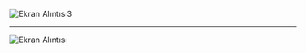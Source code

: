 ![Ekran Alıntısı3](https://user-images.githubusercontent.com/89880316/143592047-ca91fefd-2b47-46cb-ae38-baef701c9791.JPG)

***********************************************************************************************************************************

![Ekran Alıntısı](https://user-images.githubusercontent.com/89880316/143592050-4d444194-af20-4f04-bf9f-b7e8d84b88b3.JPG)
